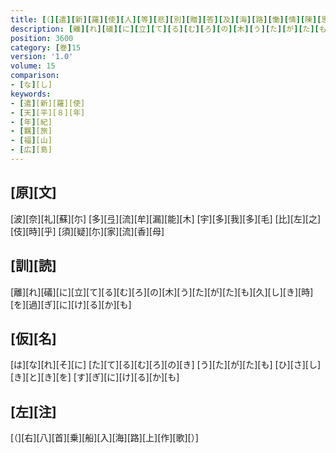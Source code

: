 ```yaml
---
title: [（][遣][新][羅][使][人][等][悲][別][贈][答][及][海][路][慟][情][陳][思][并][當][所][誦][之][古][歌][）]
description: [離][れ][礒][に][立][て][る][む][ろ][の][木][う][た][が][た][も][久][し][き][時][を][過][ぎ][に][け][る][か][も]
position: 3600
category: [巻]15
version: '1.0'
volume: 15
comparison:
- [な][し]
keywords:
- [遣][新][羅][使]
- [天][平][８][年]
- [年][紀]
- [羈][旅]
- [福][山]
- [広][島]
---
```


## [原][文]

[波][奈][礼][蘇][尓] [多][弖][流][牟][漏][能][木] [宇][多][我][多][毛] [比][左][之][伎][時][乎] [須][疑][尓][家][流][香][母]

## [訓][読]

[離][れ][礒][に][立][て][る][む][ろ][の][木][う][た][が][た][も][久][し][き][時][を][過][ぎ][に][け][る][か][も]

## [仮][名]

[は][な][れ][そ][に] [た][て][る][む][ろ][の][き] [う][た][が][た][も] [ひ][さ][し][き][と][き][を] [す][ぎ][に][け][る][か][も]

## [左][注]

[（][右][八][首][乗][船][入][海][路][上][作][歌][）]
